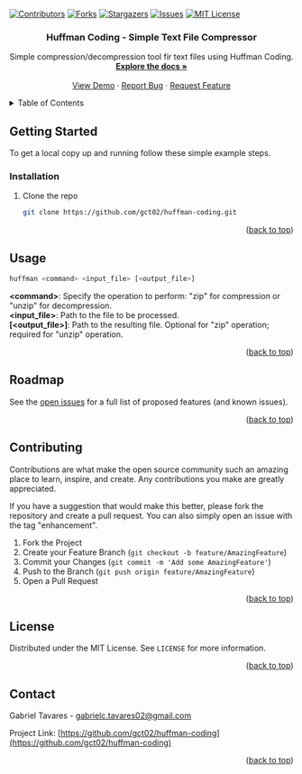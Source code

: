 <a name="readme-top"></a>



<!-- PROJECT SHIELDS -->
[![Contributors][contributors-shield]][contributors-url]
[![Forks][forks-shield]][forks-url]
[![Stargazers][stars-shield]][stars-url]
[![Issues][issues-shield]][issues-url]
[![MIT License][license-shield]][license-url]



<h3 align="center">Huffman Coding - Simple Text File Compressor</h3>

  <p align="center">
    Simple compression/decompression tool fir text files using Huffman Coding.
    <br />
    <a href="https://github.com/gct02/huffman-coding"><strong>Explore the docs »</strong></a>
    <br />
    <br />
    <a href="https://github.com/gct02/huffman-coding">View Demo</a>
    ·
    <a href="https://github.com/gct02/huffman-coding/issues">Report Bug</a>
    ·
    <a href="https://github.com/gct02/huffman-coding/issues">Request Feature</a>
  </p>
</div>



<!-- TABLE OF CONTENTS -->
<details>
  <summary>Table of Contents</summary>
  <ol>
    <li>
      <a href="#getting-started">Getting Started</a>
      <ul>
        <li><a href="#installation">Installation</a></li>
      </ul>
    </li>
    <li><a href="#usage">Usage</a></li>
    <li><a href="#roadmap">Roadmap</a></li>
    <li><a href="#contributing">Contributing</a></li>
    <li><a href="#license">License</a></li>
    <li><a href="#contact">Contact</a></li>
  </ol>
</details>



<!-- ABOUT THE PROJECT -->
<!-- ## About The Project

[![Product Name Screen Shot][product-screenshot]](https://example.com)

<p align="right">(<a href="#readme-top">back to top</a>)</p> -->



<!-- GETTING STARTED -->
## Getting Started

To get a local copy up and running follow these simple example steps.

### Installation

1. Clone the repo
   ```sh
   git clone https://github.com/gct02/huffman-coding.git
   ```

<p align="right">(<a href="#readme-top">back to top</a>)</p>



<!-- USAGE EXAMPLES -->
## Usage

  ```sh
  huffman <command> <input_file> [<output_file>]
  ```

**\<command\>**: Specify the operation to perform: "zip" for compression or "unzip" for decompression.<br>
**\<input_file\>**: Path to the file to be processed.<br>
**\[\<output_file\>\]**: Path to the resulting file. Optional for "zip" operation; required for "unzip" operation.

<p align="right">(<a href="#readme-top">back to top</a>)</p>


## Roadmap

See the [open issues](https://github.com/gct02/huffman-coding/issues) for a full list of proposed features (and known issues).

<p align="right">(<a href="#readme-top">back to top</a>)</p>



<!-- CONTRIBUTING -->
## Contributing

Contributions are what make the open source community such an amazing place to learn, inspire, and create. Any contributions you make are greatly appreciated.

If you have a suggestion that would make this better, please fork the repository and create a pull request. You can also simply open an issue with the tag "enhancement".

1. Fork the Project
2. Create your Feature Branch (`git checkout -b feature/AmazingFeature`)
3. Commit your Changes (`git commit -m 'Add some AmazingFeature'`)
4. Push to the Branch (`git push origin feature/AmazingFeature`)
5. Open a Pull Request

<p align="right">(<a href="#readme-top">back to top</a>)</p>



<!-- LICENSE -->
## License

Distributed under the MIT License. See `LICENSE` for more information.

<p align="right">(<a href="#readme-top">back to top</a>)</p>



<!-- CONTACT -->
## Contact

Gabriel Tavares - gabrielc.tavares02@gmail.com

Project Link: [https://github.com/gct02/huffman-coding](https://github.com/gct02/huffman-coding)

<p align="right">(<a href="#readme-top">back to top</a>)</p>



<!-- MARKDOWN LINKS & IMAGES -->
[contributors-shield]: https://img.shields.io/github/contributors/gct02/huffman-coding.svg?style=for-the-badge
[contributors-url]: https://github.com/gct02/huffman-coding/graphs/contributors
[forks-shield]: https://img.shields.io/github/forks/gct02/huffman-coding.svg?style=for-the-badge
[forks-url]: https://github.com/gct02/huffman-coding/network/members
[stars-shield]: https://img.shields.io/github/stars/gct02/huffman-coding.svg?style=for-the-badge
[stars-url]: https://github.com/gct02/huffman-coding/stargazers
[issues-shield]: https://img.shields.io/github/issues/gct02/huffman-coding.svg?style=for-the-badge
[issues-url]: https://github.com/gct02/huffman-coding/issues
[license-shield]: https://img.shields.io/github/license/gct02/huffman-coding.svg?style=for-the-badge
[license-url]: https://github.com/gct02/huffman-coding/blob/master/LICENSE
[product-screenshot]: images/screenshot.png
